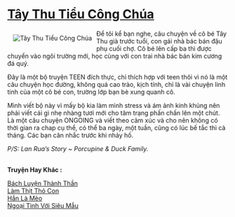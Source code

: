 <a href="https://utruyen.com/tay-thu-tieu-cong-chua/7100/" title="Tây Thu Tiểu Công Chúa"><h1>Tây Thu Tiểu Công Chúa</h1></a><div style="display:table"><img align="right" style="float: left; padding: 10px;" src="https://utruyen.com/images/story/200x260/tay-thu-tieu-cong-chua.jpg" alt="Tây Thu Tiểu Công Chúa">Để tôi kể bạn nghe, câu chuyện về cô bé Tây Thu già trước tuổi, con gái nhà bác bán đậu phụ cuối chợ. Cô bé lên cấp ba thì được chuyển vào ngôi trường mới, học cùng với con trai nhà bác bán kim cương đá quý.<p></p>Đây là một bộ truyện TEEN đích thực, chỉ thích hợp với teen thôi vì nó là một câu chuyện học đường, không quá cao trào, kịch tính, chỉ là vài chuyện linh tinh của một cô bé con, trường lớp bạn bè xung quanh cô.<p></p>Mình viết bộ này vì mấy bộ kia làm mình stress và ám ảnh kinh khủng nên phải viết cái gì nhẹ nhàng tươi mới cho tâm trạng phấn chấn lên một chút. Là một câu chuyện ONGOING và viết theo cảm xúc và cho nên không có thời gian ra chap cụ thể, có thể ba ngày, một tuần, cũng có lúc bế tắc thì cả tháng. Các bạn cân nhắc trước khi nhảy hố.<p></p><i>P/S: Lan Rua’s Story ~ Porcupine & Duck Family.</i></div><p><br><b>Truyện Hay Khác :</b></p><a href="https://utruyen.com/bach-luyen-thanh-than/16876/" alt="Bách Luyện Thành Thần">Bách Luyện Thành Thần</a><br/><a href="https://truyenngontinhay.wordpress.com/2019/10/03/lam-thit-tho-con/" alt="Làm Thịt Thỏ Con">Làm Thịt Thỏ Con</a><br/><a href="https://dammyh.wordpress.com/2019/11/07/han-la-meo/" alt="Hắn Là Mèo">Hắn Là Mèo</a><br/><a href="https://www.wattpad.com/story/207496528-ngo%E1%BA%A1i-t%C3%ACnh-v%E1%BB%9Bi-si%C3%AAu-m%E1%BA%ABu" alt="Ngoại Tình Với Siêu Mẫu">Ngoại Tình Với Siêu Mẫu</a><br/>